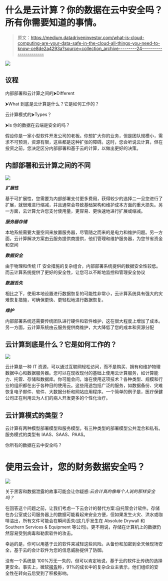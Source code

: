 # 什么是云计算？你的数据在云中安全吗？所有你需要知道的事情。

> 原文：<https://medium.datadriveninvestor.com/what-is-cloud-computing-are-your-data-safe-in-the-cloud-all-things-you-need-to-know-ce8de2a4293a?source=collection_archive---------24----------------------->

![](img/e143826f6401b5b380fa7c96a7860c73.png)

## 议程

内部部署和云计算之间的⮞Different

⮞What 到底是云计算是什么？它是如何工作的？

云计算模式的⮞Types？

⮞Is 你的数据在云端是安全的吗？

假设你是一家小型软件开发公司的老板。你想扩大你的业务，但是团队规模小，需求不可预测，资源有限，这些都是这种扩张的障碍。这时，您会听说云计算，但在投资之前，您决定区分内部部署和基于云的计算，以做出更好的决策。

## 内部部署和云计算之间的不同

![](img/38de76cdad65a3a6baa475fa3e77f0df.png)

***扩展性***

基于可扩展性，您需要为内部部署支付更多费用，获得较少的选择二一旦您进行了扩展，就很难进行缩减，并且通常会导致基础架构和维护成本方面的重大损失。另一方面，云计算允许您支付使用量，更容易、更快速地进行扩展或缩减。

***服务器存储***

本地系统需要大量空间来放置服务器，尽管随之而来的是电力和维护问题。另一方面，云计算解决方案由云服务提供商提供，他们管理和维护服务器，为您节省资金和空间

***数据安全***

由于物理和传统 IT 安全措施的复杂组合，内部部署系统提供的数据安全性较低。而云计算系统提供了更好的安全性，让您可以不断地监控和管理安全协议

***数据丢失***

相比之下，使用本地设置进行数据恢复的可能性非常小，云计算系统具有强大的灾难恢复措施，可确保更快、更轻松地进行数据恢复。

***维护***

内部部署系统还需要传统团队进行硬件和软件维护，这在很大程度上增加了成本。另一方面，云计算系统由云服务提供商维护，大大降低了您的成本和资源分配

## 云计算到底是什么？它是如何工作的？

![](img/723e4243dd7bb5e185e36551f8e33a1e.png)

云计算是一种 IT 资源，可以通过互联网轻松访问，而不是购买、拥有和维护物理数据中心和数据服务器。您可以在现收现付的基础上使用云计算服务，如计算能力、托管、存储和数据库。你可能会问，谁在使用这项技术？各种类型、规模和行业的组织都在出于各种目的使用云。这些用途包括广泛的服务，如数据备份、灾难恢复电子邮件、软件、大数据分析和网站应用程序。一个简单的例子是，医疗保健公司正在利用云为人们的病人开发更多的个性化治疗。

## 云计算模式的类型？

云计算有两种模型部署模型和服务模型。有三种类型的部署模型公共混合和私有。服务模式的类型有 IAAS、SAAS、PAAS。

你所有的数据在云中安全吗？

# 使用云会计，您的财务数据安全吗？

![](img/10591babdc6b1b7879b3f16532ddc41f.png)

关于黑客和数据泄露的故事可能会让你疑惑:*云会计真的像每个人说的那样安全吗？*

在回答这个问题之前，让我们考虑一下云会计的替代方案:自托管会计软件。存储在办公室或公司服务器上的数据可能看起来安全方便，但如果发生火灾、洪水或咖啡溢出，所有文件可能会在瞬间丢失(这几乎发生在 Absolute Drywall 和 Southern Services & Equipment 等公司)。更不用说，存储在计算机上的数据仍然容易受到病毒和勒索软件的攻击。

幸运的是，你可以用基于云的软件来减轻这些风险。从备份和加密到全天候现场安全，基于云的会计软件为您的信息威胁提供了防御。

没有一个系统是 100%万无一失的，但可以肯定地说，基于云的软件比传统的选择更安全。事实上，微软[报告](https://www.microsoft.com/security/blog/2013/06/11/cloud-trust-study-security-privacy-and-reliability-in-the-cloud-get-high-marks-with-u-s-small-to-mid-sized-businesses/)称，91%的成长中的复杂企业主表示，他们组织的安全性在转向云后受到了积极影响。